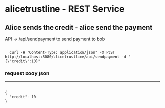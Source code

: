 # alicetrustline - REST Service


## Alice sends the credit - alice send the payment

API -> /api/sendpayment  to send payment to bob

<code>
  curl -H "Content-Type: application/json" -X POST http://localhost:8080/alicetrustline/api/sendpayment -d "{\"credit\":10}"
</code>

### request body json
----------------

<code>
{
  "credit": 10
}
</code>
